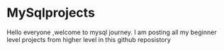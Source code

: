 # MySqlprojects
Hello everyone ,welcome to mysql journey. I am posting all my beginner level projects from higher level in this github reposistory

